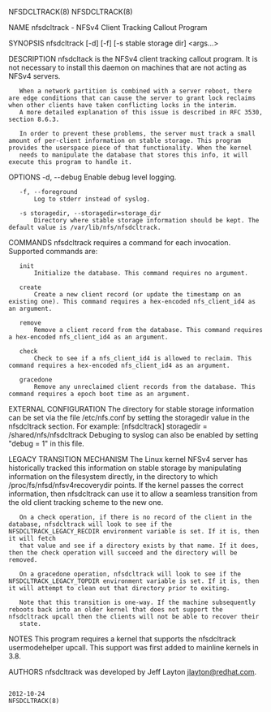 NFSDCLTRACK(8)                                                                                                                                                                                 NFSDCLTRACK(8)



NAME
       nfsdcltrack - NFSv4 Client Tracking Callout Program

SYNOPSIS
       nfsdcltrack [-d] [-f] [-s stable storage dir] <command> <args...>

DESCRIPTION
       nfsdcltack is the NFSv4 client tracking callout program. It is not necessary to install this daemon on machines that are not acting as NFSv4 servers.

       When a network partition is combined with a server reboot, there are edge conditions that can cause the server to grant lock reclaims when other clients have taken conflicting locks in the interim.
       A more detailed explanation of this issue is described in RFC 3530, section 8.6.3.

       In order to prevent these problems, the server must track a small amount of per-client information on stable storage. This program provides the userspace piece of that functionality. When the kernel
       needs to manipulate the database that stores this info, it will execute this program to handle it.

OPTIONS
       -d, --debug
           Enable debug level logging.

       -f, --foreground
           Log to stderr instead of syslog.

       -s storagedir, --storagedir=storage_dir
           Directory where stable storage information should be kept. The default value is /var/lib/nfs/nfsdcltrack.

COMMANDS
       nfsdcltrack requires a command for each invocation. Supported commands are:

       init
           Initialize the database. This command requires no argument.

       create
           Create a new client record (or update the timestamp on an existing one). This command requires a hex-encoded nfs_client_id4 as an argument.

       remove
           Remove a client record from the database. This command requires a hex-encoded nfs_client_id4 as an argument.

       check
           Check to see if a nfs_client_id4 is allowed to reclaim. This command requires a hex-encoded nfs_client_id4 as an argument.

       gracedone
           Remove any unreclaimed client records from the database. This command requires a epoch boot time as an argument.

EXTERNAL CONFIGURATION
       The directory for stable storage information can be set via the file /etc/nfs.conf by setting the storagedir value in the nfsdcltrack section.  For example:
            [nfsdcltrack]
              storagedir = /shared/nfs/nfsdcltrack
       Debuging to syslog can also be enabled by setting "debug = 1" in this file.

LEGACY TRANSITION MECHANISM
       The Linux kernel NFSv4 server has historically tracked this information on stable storage by manipulating information on the filesystem directly, in the directory to which
       /proc/fs/nfsd/nfsv4recoverydir points. If the kernel passes the correct information, then nfsdcltrack can use it to allow a seamless transition from the old client tracking scheme to the new one.

       On a check operation, if there is no record of the client in the database, nfsdcltrack will look to see if the NFSDCLTRACK_LEGACY_RECDIR environment variable is set. If it is, then it will fetch
       that value and see if a directory exists by that name. If it does, then the check operation will succeed and the directory will be removed.

       On a gracedone operation, nfsdcltrack will look to see if the NFSDCLTRACK_LEGACY_TOPDIR environment variable is set. If it is, then it will attempt to clean out that directory prior to exiting.

       Note that this transition is one-way. If the machine subsequently reboots back into an older kernel that does not support the nfsdcltrack upcall then the clients will not be able to recover their
       state.

NOTES
       This program requires a kernel that supports the nfsdcltrack usermodehelper upcall. This support was first added to mainline kernels in 3.8.

AUTHORS
       nfsdcltrack was developed by Jeff Layton <jlayton@redhat.com>.



                                                                                                  2012-10-24                                                                                   NFSDCLTRACK(8)
